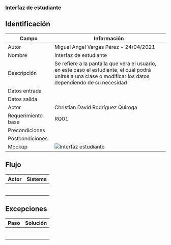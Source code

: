 ### Interfaz de estudiante 
## Identificación 

| Campo | Información |
|-------|-------|
| Autor | Miguel Angel Vargas Pérez - 24/04/2021 |
| Nombre | Interfaz de estudiante |
| Descripción | Se refiere a la pantalla que verá el usuario, en este caso el estudiante, el cuál podrá unirse a una clase o modificar los datos dependiendo de su necesidad |
| Datos entrada |  |
| Datos salida |  |
| Actor | Christian David Rodríguez Quiroga |
| Requerimiento base | RQ01 |
| Precondiciones |  |
| Postcondiciones |  |
| Mockup | ![Interfaz estudiante](https://user-images.githubusercontent.com/79241017/115972352-6c9b2280-a513-11eb-87a1-cee97825d677.png) |

## Flujo
| Actor | Sistema |
|-------|-------|
|  |  |
|  |  |
|  |  |
|  |  |
|  |  |
|  |  |


## Excepciones
| Paso | Solución |
|-------|-------|
|  |  |
|  |  |
|  |  |
|  |  |
|  |  |
|  |  |
